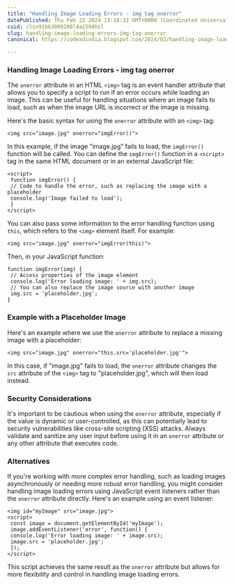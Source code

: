 ```yaml
---
title: "Handling Image Loading Errors - img tag onerror"
datePublished: Thu Feb 22 2024 13:18:32 GMT+0000 (Coordinated Universal Time)
cuid: clsx91b63000208l4ai504hzl
slug: handling-image-loading-errors-img-tag-onerror
canonical: https://codexdindia.blogspot.com/2024/02/handling-image-loading-errors-img-tag.html

---
```


### Handling Image Loading Errors - img tag onerror

The `onerror` attribute in an HTML `<img>` tag is an event handler attribute that allows you to specify a script to run if an error occurs while loading an image. This can be useful for handling situations where an image fails to load, such as when the image URL is incorrect or the image is missing.

Here's the basic syntax for using the `onerror` attribute with an `<img>` tag:

    <img src="image.jpg" onerror="imgError()">
    

In this example, if the image "image.jpg" fails to load, the `imgError()` function will be called. You can define the `imgError()` function in a `<script>` tag in the same HTML document or in an external JavaScript file:

    <script>
     function imgError() {
     // Code to handle the error, such as replacing the image with a placeholder
     console.log('Image failed to load');
     }
    </script>
    

You can also pass some information to the error handling function using `this`, which refers to the `<img>` element itself. For example:

    <img src="image.jpg" onerror="imgError(this)">
    

Then, in your JavaScript function:

    function imgError(img) {
     // Access properties of the image element
     console.log('Error loading image: ' + img.src);
     // You can also replace the image source with another image
     img.src = 'placeholder.jpg';
    }
    

### Example with a Placeholder Image

Here's an example where we use the `onerror` attribute to replace a missing image with a placeholder:

    <img src="image.jpg" onerror="this.src='placeholder.jpg'">
    

In this case, if "image.jpg" fails to load, the `onerror` attribute changes the `src` attribute of the `<img>` tag to "placeholder.jpg", which will then load instead.

### Security Considerations

It's important to be cautious when using the `onerror` attribute, especially if the value is dynamic or user-controlled, as this can potentially lead to security vulnerabilities like cross-site scripting (XSS) attacks. Always validate and sanitize any user input before using it in an `onerror` attribute or any other attribute that executes code.

### Alternatives

If you're working with more complex error handling, such as loading images asynchronously or needing more robust error handling, you might consider handling image loading errors using JavaScript event listeners rather than the `onerror` attribute directly. Here's an example using an event listener:

    <img id="myImage" src="image.jpg">
    <script>
     const image = document.getElementById('myImage');
     image.addEventListener('error', function() {
     console.log('Error loading image: ' + image.src);
     image.src = 'placeholder.jpg';
     });
    </script>
    

This script achieves the same result as the `onerror` attribute but allows for more flexibility and control in handling image loading errors.